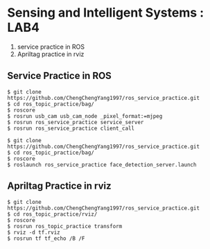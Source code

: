 # Sensing and Intelligent Systems : LAB4
1. service practice in ROS
2. Apriltag practice in rviz

## Service Practice in ROS
```
$ git clone https://github.com/ChengChengYang1997/ros_service_practice.git
$ cd ros_topic_practice/bag/
$ roscore
$ rosrun usb_cam usb_cam_node _pixel_format:=mjpeg
$ rosrun ros_service_practice service_server
$ rosrun ros_service_practice client_call
```

```
$ git clone https://github.com/ChengChengYang1997/ros_service_practice.git
$ cd ros_topic_practice/bag/
$ roscore
$ roslaunch ros_service_practice face_detection_server.launch
```

## Apriltag Practice in rviz
```
$ git clone https://github.com/ChengChengYang1997/ros_service_practice.git
$ cd ros_topic_practice/rviz/
$ roscore
$ rosrun ros_topic_practice transform
$ rviz -d tf.rviz
$ rosrun tf tf_echo /B /F
```
